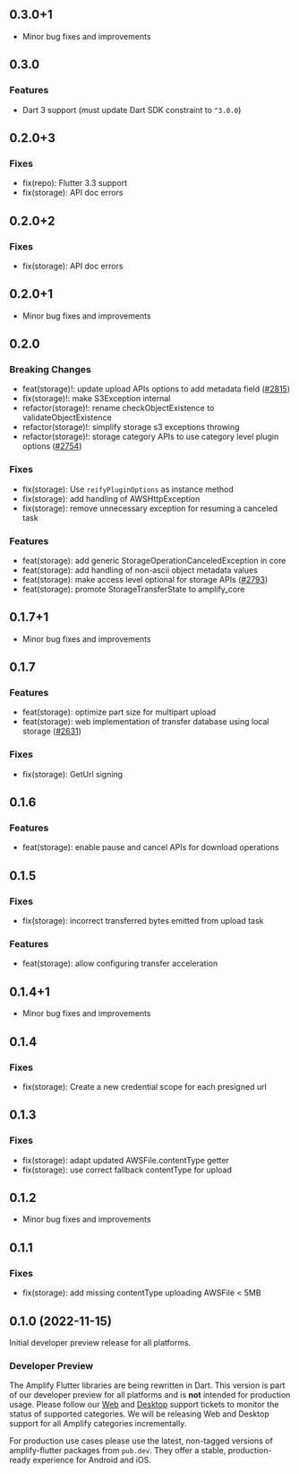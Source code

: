 ## 0.3.0+1

- Minor bug fixes and improvements

## 0.3.0

### Features
- Dart 3 support (must update Dart SDK constraint to `^3.0.0`)

## 0.2.0+3

### Fixes
- fix(repo): Flutter 3.3 support
- fix(storage): API doc errors

## 0.2.0+2

### Fixes
- fix(storage): API doc errors

## 0.2.0+1

- Minor bug fixes and improvements

## 0.2.0

### Breaking Changes
- feat(storage)!: update upload APIs options to add metadata field ([#2815](https://github.com/aws-amplify/amplify-flutter/pull/2815))
- fix(storage)!: make S3Exception internal
- refactor(storage)!: rename checkObjectExistence to validateObjectExistence
- refactor(storage)!: simplify storage s3 exceptions throwing
- refactor(storage)!: storage category APIs to use category level plugin options ([#2754](https://github.com/aws-amplify/amplify-flutter/pull/2754))

### Fixes
- fix(storage): Use `reifyPluginOptions` as instance method
- fix(storage): add handling of AWSHttpException
- fix(storage): remove unnecessary exception for resuming a canceled task

### Features
- feat(storage): add generic StorageOperationCanceledException in core
- feat(storage): add handling of non-ascii object metadata values
- feat(storage): make access level optional for storage APIs ([#2793](https://github.com/aws-amplify/amplify-flutter/pull/2793))
- feat(storage): promote StorageTransferState to amplify_core

## 0.1.7+1

- Minor bug fixes and improvements

## 0.1.7

### Features
- feat(storage): optimize part size for multipart upload
- feat(storage): web implementation of transfer database using local storage ([#2631](https://github.com/aws-amplify/amplify-flutter/pull/2631))

### Fixes
- fix(storage): GetUrl signing

## 0.1.6

### Features
- feat(storage): enable pause and cancel APIs for download operations

## 0.1.5

### Fixes
- fix(storage): incorrect transferred bytes emitted from upload task

### Features
- feat(storage): allow configuring transfer acceleration

## 0.1.4+1

- Minor bug fixes and improvements

## 0.1.4

### Fixes
- fix(storage): Create a new credential scope for each presigned url

## 0.1.3

### Fixes
- fix(storage): adapt updated AWSFile.contentType getter
- fix(storage): use correct fallback contentType for upload

## 0.1.2

- Minor bug fixes and improvements

## 0.1.1

### Fixes
- fix(storage): add missing contentType uploading AWSFile < 5MB

## 0.1.0 (2022-11-15)

Initial developer preview release for all platforms.

### Developer Preview

The Amplify Flutter libraries are being rewritten in Dart. This version is part of our developer preview for all platforms and is **not** intended for production usage. Please follow our [Web](https://github.com/aws-amplify/amplify-flutter/issues/234) and [Desktop](https://github.com/aws-amplify/amplify-flutter/issues/133) support tickets to monitor the status of supported categories. We will be releasing Web and Desktop support for all Amplify categories incrementally.

For production use cases please use the latest, non-tagged versions of amplify-flutter packages from `pub.dev`. They offer a stable, production-ready experience for Android and iOS.

